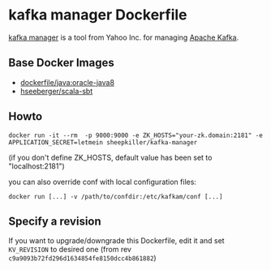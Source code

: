 # kafka manager Dockerfile
[kafka manager](https://github.com/yahoo/kafka-manager) is a tool from Yahoo Inc. for managing [Apache Kafka](http://kafka.apache.org).
## Base Docker Images ##
* [dockerfile/java:oracle-java8](https://registry.hub.docker.com/u/dockerfile/java)
* [hseeberger/scala-sbt](https://registry.hub.docker.com/u/hseeberger/scala-sbt/)

## Howto
```
docker run -it --rm  -p 9000:9000 -e ZK_HOSTS="your-zk.domain:2181" -e APPLICATION_SECRET=letmein sheepkiller/kafka-manager
```
(if you don't define ZK_HOSTS, default value has been set to "localhost:2181")

you can also override conf with local configuration files:
```
docker run [...] -v /path/to/confdir:/etc/kafkam/conf [...]
```

## Specify a revision
If you want to upgrade/downgrade this Dockerfile, edit it and set `KV_REVISION` to desired one (from rev `c9a9093b72fd296d1634854fe8150dcc4b861882`)